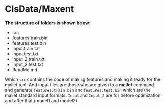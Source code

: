 
# ClsData/Maxent

**The structure of folders is shown below:**
* src
* features.train.bin
* features.test.bin
* input.train.txt
* input.test.txt
* input_2.train.txt
* input_2.test.txt
* ReadMe.md

Which `src` contains the code of making features and making it ready for the mallet tool.
And input files are those who are given to a **mellet** command and generate `features.train.bin` and `features.test.bin` which are the mallet standard input formats.
`Input` and `Input_2` are for before optimization and after that.(model1 and model2)

